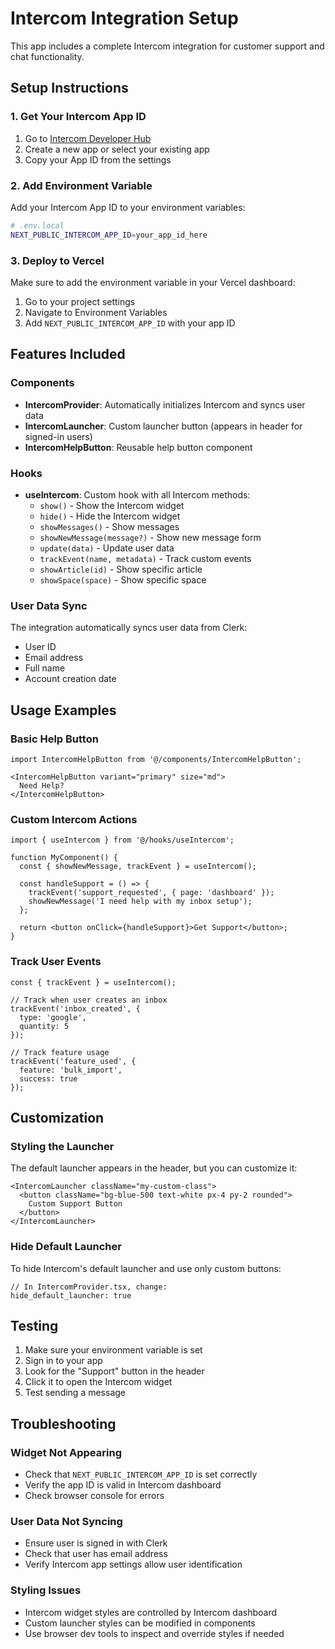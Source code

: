 # Intercom Integration Setup

This app includes a complete Intercom integration for customer support and chat functionality.

## Setup Instructions

### 1. Get Your Intercom App ID

1. Go to [Intercom Developer Hub](https://developers.intercom.com/)
2. Create a new app or select your existing app
3. Copy your App ID from the settings

### 2. Add Environment Variable

Add your Intercom App ID to your environment variables:

```bash
# .env.local
NEXT_PUBLIC_INTERCOM_APP_ID=your_app_id_here
```

### 3. Deploy to Vercel

Make sure to add the environment variable in your Vercel dashboard:
1. Go to your project settings
2. Navigate to Environment Variables
3. Add `NEXT_PUBLIC_INTERCOM_APP_ID` with your app ID

## Features Included

### Components

- **IntercomProvider**: Automatically initializes Intercom and syncs user data
- **IntercomLauncher**: Custom launcher button (appears in header for signed-in users)
- **IntercomHelpButton**: Reusable help button component

### Hooks

- **useIntercom**: Custom hook with all Intercom methods:
  - `show()` - Show the Intercom widget
  - `hide()` - Hide the Intercom widget
  - `showMessages()` - Show messages
  - `showNewMessage(message?)` - Show new message form
  - `update(data)` - Update user data
  - `trackEvent(name, metadata)` - Track custom events
  - `showArticle(id)` - Show specific article
  - `showSpace(space)` - Show specific space

### User Data Sync

The integration automatically syncs user data from Clerk:
- User ID
- Email address
- Full name
- Account creation date

## Usage Examples

### Basic Help Button
```tsx
import IntercomHelpButton from '@/components/IntercomHelpButton';

<IntercomHelpButton variant="primary" size="md">
  Need Help?
</IntercomHelpButton>
```

### Custom Intercom Actions
```tsx
import { useIntercom } from '@/hooks/useIntercom';

function MyComponent() {
  const { showNewMessage, trackEvent } = useIntercom();

  const handleSupport = () => {
    trackEvent('support_requested', { page: 'dashboard' });
    showNewMessage('I need help with my inbox setup');
  };

  return <button onClick={handleSupport}>Get Support</button>;
}
```

### Track User Events
```tsx
const { trackEvent } = useIntercom();

// Track when user creates an inbox
trackEvent('inbox_created', { 
  type: 'google', 
  quantity: 5 
});

// Track feature usage
trackEvent('feature_used', { 
  feature: 'bulk_import',
  success: true 
});
```

## Customization

### Styling the Launcher
The default launcher appears in the header, but you can customize it:

```tsx
<IntercomLauncher className="my-custom-class">
  <button className="bg-blue-500 text-white px-4 py-2 rounded">
    Custom Support Button
  </button>
</IntercomLauncher>
```

### Hide Default Launcher
To hide Intercom's default launcher and use only custom buttons:

```tsx
// In IntercomProvider.tsx, change:
hide_default_launcher: true
```

## Testing

1. Make sure your environment variable is set
2. Sign in to your app
3. Look for the "Support" button in the header
4. Click it to open the Intercom widget
5. Test sending a message

## Troubleshooting

### Widget Not Appearing
- Check that `NEXT_PUBLIC_INTERCOM_APP_ID` is set correctly
- Verify the app ID is valid in Intercom dashboard
- Check browser console for errors

### User Data Not Syncing
- Ensure user is signed in with Clerk
- Check that user has email address
- Verify Intercom app settings allow user identification

### Styling Issues
- Intercom widget styles are controlled by Intercom dashboard
- Custom launcher styles can be modified in components
- Use browser dev tools to inspect and override styles if needed


